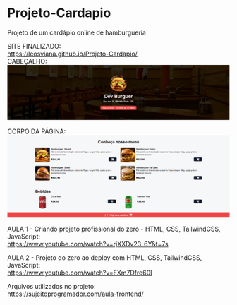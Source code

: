 # Projeto-Cardapio
Projeto de um cardápio online de hamburgueria

SITE FINALIZADO:<br>
https://leosviana.github.io/Projeto-Cardapio/<br>
CABEÇALHO:
![image](https://github.com/leosviana/Projeto-Cardapio/blob/main/assets/head.png)

CORPO DA PÁGINA:
![image](https://github.com/leosviana/Projeto-Cardapio/blob/main/assets/body.png)

AULA 1 - Criando projeto profissional do zero - HTML, CSS, TailwindCSS, JavaScript:<br>
https://www.youtube.com/watch?v=rjXXDv23-6Y&t=7s<br>

AULA 2 - Projeto do zero ao deploy com HTML, CSS, TailwindCSS, JavaScript:<br>
https://www.youtube.com/watch?v=FXm7Dfre60I<br>

Arquivos utilizados no projeto:<br>
https://sujeitoprogramador.com/aula-frontend/